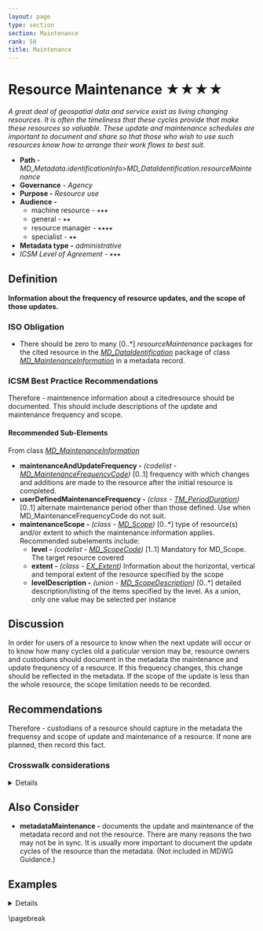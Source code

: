 ```yaml
---
layout: page
type: section
section: Maintenance
rank: 50
title: Maintenance
---
```

# Resource Maintenance ★★★★
*A great deal of geospatial data and service exist as living changing resources. It is often the timeliness that these cycles provide that make these resources so valuable.  These update and maintenance schedules are important to document and share so that those who wish to use such resources know how to arrange their work flows to best suit.*

- **Path** -  *MD_Metadata.identificationInfo>MD_DataIdentification.resourceMaintenance*
- **Governance** -  *Agency*
- **Purpose -** *Resource use*
- **Audience -**
  - machine resource - ⭑⭑⭑ 
  - general - ⭑⭑
  - resource manager - ⭑⭑⭑⭑
  - specialist - ⭑⭑
- **Metadata type -** *administrative*
- *ICSM Level of Agreement* - ⭑⭑⭑

## Definition
**Information about the frequency of resource updates, and the scope of those updates.**

### ISO Obligation

- There should be zero to many [0..\*] *resourceMaintenance* packages for the cited resource in the  *[MD_DataIdentification](./class-MD_DataIdentification)* package of class *[MD_MaintenanceInformation](http://wiki.esipfed.org/index.php/MD_MaintenanceInformation)* in a metadata record.

### ICSM Best Practice Recommendations

Therefore - maintenence information about a citedresource should be documented. This should include descriptions of the update and maintenance frequency and scope.

#### Recommended Sub-Elements

From class *[MD_MaintenanceInformation](http://wiki.esipfed.org/index.php/MD_MaintenanceInformation)* 

- **maintenanceAndUpdateFrequency -** *(codelist - [MD_MaintenanceFrequencyCode](http://wiki.esipfed.org/index.php/ISO_19115-3_Codelists#MD_MaintenanceFrequencyCode))* [0..1] frequency with which changes and additions are made to the resource after the initial resource is completed. 
- **userDefinedMaintenanceFrequency -** *(class - [TM_PeriodDuration](http://wiki.esipfed.org/index.php/TM_PeriodDuration))*  [0..1] alternate maintenance period other than those defined. Use when MD_MaintenanceFrequencyCode do not suit.
- **maintenanceScope -** *(class - [MD_Scope](./class-MD_Scope))*  [0..\*]  type of resource(s) and/or extent to which the maintenance information applies. Recommended subelements include:
  - **level -** *(codelist - [MD_ScopeCode](http://wiki.esipfed.org/index.php/ISO_19115-3_Codelists#MD_ScopeCode))* [1..1] Mandatory for MD_Scope. The target resource covered
  - **extent -** *(class -  [EX_Extent](./ResourceExtent))* Information about the horizontal, vertical and temporal extent of the resource specified by the scope
  - **levelDescription -** *(union - [MD_ScopeDescription](http://wiki.esipfed.org/index.php/MD_ScopeDescription))* [0..\*] detailed description/listing of the items specified by the level. As a union, only one value may be selected per instance

## Discussion

In order for users of a resource to know when the next update will occur or to know how many cycles old a paticular version may be, resource owners and custodians should document in the metadata the maintenance and update frequnency of a resource.  If this frequency changes, this change should be reflected in the metadata. If the scope of the update is less than the whole resource, the scope limitation needs to be recorded. 

## Recommendations

Therefore - custodians of a resource should capture in the metadata the frequensy and scope of update and maintenance of a resource.  If none are planned, then record this fact.

### Crosswalk considerations

<details>

#### ISO19139

in ISO19115-1 attributes were replaced to provide a more flexible and unambiguous description of maintenance
dates and scope.

- **MD_MaintenanceInformation.dateOfNextUpdate** was replaced by  **MD_MaintenanceInformation.maintenanceDate`**
  - This role was replaced by maintenanceDate in order to enable inclusion of a CI_DateTypeCode to describe the type of the date. Note that nextUpdate was added to that code list.
- **MD_MaintenanceInformation.updateScope** and **MD_MaintenanceInformation.updateScopeDescription** were replaced by **MD_MaintenanceInformation.maintenanceScope**(
  - These two roles were combined into maintenance-Scope: MD_Scope [0..\*] in order to allow specifying a scope that includes a spatial and temporal extent.

#### Dublin core / CKAN / data.gov.au {if any}

Maps to `update frequency`

#### RIF-CS

Maps to `Description 'lineage'`

</details>

## Also Consider

- **metadataMaintenance -** documents the update and maintenance of the metadata record and not the resource. There are many reasons the two may not be in sync. It is usually more important to document the update cycles of the resource than the metadata. (Not included in MDWG Guidance.)

## Examples

<details>

### XML

```
<mdb:MD_Metadata>
....
    <mdb:identificationInfo>
      <mri:MD_DataIdentification>
         ....
         <mri:resourceMaintenance>
            <mmi:MD_MaintenanceInformation>
               <mmi:maintenanceAndUpdateFrequency>
                  <mmi:MD_MaintenanceFrequencyCode 
                  codeListValue="irregular" 
                  codeList="https://schemas.isotc211.org/19115/resources
                  /Codelist/cat/codelists.xml#MD_MaintenanceFrequencyCode"/>
               </mmi:maintenanceAndUpdateFrequency>
               <mmi:maintenanceScope>
                  <mcc:MD_Scope>
                     <mcc:level>
                        <mcc:MD_ScopeCode 
                        codeList="https://schemas.isotc211.org/19115/resources
                        /Codelist/cat/codelists.xml#MD_ScopeCode" 
                        codeListValue="attribute"/>
                     </mcc:level>
                  </mcc:MD_Scope>
               </mmi:maintenanceScope>
            </mmi:MD_MaintenanceInformation>
         </mri:resourceMaintenance>
      ....
      </mri:MD_DataIdentification>
  <mdb:identificationInfo>
....
</mdb:MD_Metadata>
```

\pagebreak

### UML diagrams

Recommended elements highlighted in yellow

![resourceMaintenance](../images/MaintenanceUML.png)

</details>

\pagebreak
